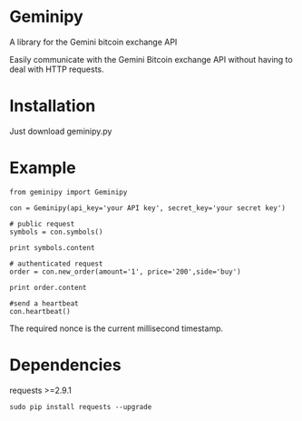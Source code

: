 # Geminipy
A library for the Gemini bitcoin exchange API

Easily communicate with the Gemini Bitcoin exchange API without
having to deal with HTTP requests.


Installation
============

Just download geminipy.py

Example
=======

    from geminipy import Geminipy
    
    con = Geminipy(api_key='your API key', secret_key='your secret key')
    
    # public request
    symbols = con.symbols()
    
    print symbols.content
    
    # authenticated request
    order = con.new_order(amount='1', price='200',side='buy')
    
    print order.content
    
    #send a heartbeat
    con.heartbeat()

The required nonce is the current millisecond timestamp.

Dependencies
============

requests >=2.9.1

    sudo pip install requests --upgrade
    
